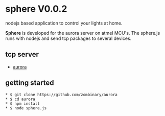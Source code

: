 sphere V0.0.2
============ 
  nodejs based application to control your lights at home.
	
  **Sphere** is developed for the aurora server on atmel MCU's.
  The sphere.js runs with nodejs and send tcp packages to several devices.
  

tcp server
---------------------

 * [aurora](https://github.com/zombinary/aurora)


getting started
---------------------

	* $ git clone https://github.com/zombinary/aurora
	* $ cd aurora
	* $ npm install
	* $ node sphere.js



